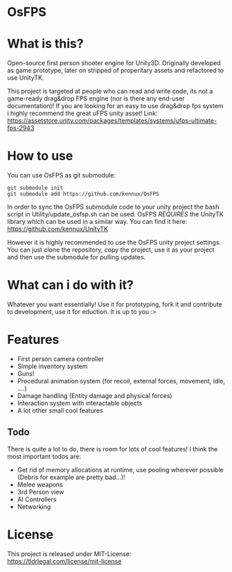 # OsFPS
# What is this?

Open-source first person shooter engine for Unity3D.
Originally developed as game prototype, later on stripped of properitary assets and refactored to use UnityTK.

This project is targeted at people who can read and write code, its not a game-ready drag&drop FPS engine (nor is there any end-user documentation)!
If you are looking for an easy to use drag&drop fps system i highly recommend the great uFPS unity asset!
Link: https://assetstore.unity.com/packages/templates/systems/ufps-ultimate-fps-2943

# How to use

You can use OsFPS as git submodule:

`git submodule init`  
`git submodule add https://github.com/kennux/OsFPS`

In order to sync the OsFPS submodule code to your unity project the bash script in Utility/update_osfsp.sh can be used.
OsFPS _REQUIRES_ the UnityTK library which can be used in a similar way. You can find it here: https://github.com/kennux/UnityTK

However it is highly recommended to use the OsFPS unity project settings.
You can just clone the repository, copy the project, use it as your project and then use the submodule for pulling updates.

# What can i do with it?

Whatever you want essentially!
Use it for prototyping, fork it and contribute to development, use it for eduction. It is up to you :>

# Features

- First person camera controller
- Simple inventory system
- Guns!
- Procedural animation system (for recoil, external forces, movement, idle, ....)
- Damage handling (Entity damage and physical forces)
- Interaction system with interactable objects
- A lot other small cool features

## Todo

There is quite a lot to do, there is room for lots of cool features!
I think the most important todos are:

- Get rid of memory allocations at runtime, use pooling wherever possible (Debris for example are pretty bad...)!
- Melee weapons
- 3rd Person view
- AI Controllers
- Networking

# License

This project is released under MIT-License: https://tldrlegal.com/license/mit-license